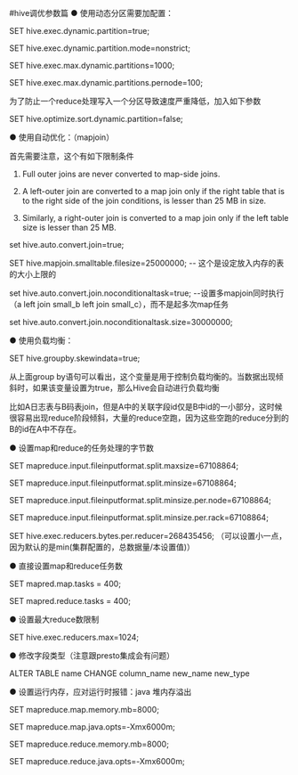  #hive调优参数篇
 ● 使用动态分区需要加配置：

 SET hive.exec.dynamic.partition=true;

 SET hive.exec.dynamic.partition.mode=nonstrict;

 SET hive.exec.max.dynamic.partitions=1000;

 SET hive.exec.max.dynamic.partitions.pernode=100;


 为了防止一个reduce处理写入一个分区导致速度严重降低，加入如下参数

 SET hive.optimize.sort.dynamic.partition=false;

 
 ● 使用自动优化：（mapjoin）

 首先需要注意，这个有如下限制条件

 1. Full outer joins are never converted to map-side joins.

 2. A left-outer join are converted to a map join only if the right table that is to the right side of the join conditions, is lesser than 25 MB in size.

 3. Similarly, a right-outer join is converted to a map join only if the left table size is lesser than 25 MB.

 set hive.auto.convert.join=true;

 SET hive.mapjoin.smalltable.filesize=25000000; -- 这个是设定放入内存的表的大小上限的

 set hive.auto.convert.join.noconditionaltask=true; --设置多mapjoin同时执行（a left join small_b left join small_c），而不是起多次map任务

 set hive.auto.convert.join.noconditionaltask.size=30000000;


 ● 使用负载均衡：

 SET hive.groupby.skewindata=true;

 从上面group by语句可以看出，这个变量是用于控制负载均衡的。当数据出现倾斜时，如果该变量设置为true，那么Hive会自动进行负载均衡

 比如A日志表与B码表join，但是A中的关联字段id仅是B中id的一小部分，这时候很容易出现reduce阶段倾斜，大量的reduce空跑，因为这些空跑的reduce分到的B的id在A中不存在。



 ● 设置map和reduce的任务处理的字节数

 SET mapreduce.input.fileinputformat.split.maxsize=67108864;

 SET mapreduce.input.fileinputformat.split.minsize=67108864;

 SET mapreduce.input.fileinputformat.split.minsize.per.node=67108864;

 SET mapreduce.input.fileinputformat.split.minsize.per.rack=67108864;

 SET hive.exec.reducers.bytes.per.reducer=268435456; （可以设置小一点，因为默认的是min(集群配置的，总数据量/本设置值)）


 ● 直接设置map和reduce任务数

 SET mapred.map.tasks = 400;

 SET mapred.reduce.tasks = 400;


 ● 设置最大reduce数限制

 SET hive.exec.reducers.max=1024;


 ● 修改字段类型（注意跟presto集成会有问题）

 ALTER TABLE name CHANGE column_name new_name new_type

 

 ● 设置运行内存，应对运行时报错：java 堆内存溢出

 SET mapreduce.map.memory.mb=8000;

 SET mapreduce.map.java.opts=-Xmx6000m;

 SET mapreduce.reduce.memory.mb=8000;

 SET mapreduce.reduce.java.opts=-Xmx6000m;